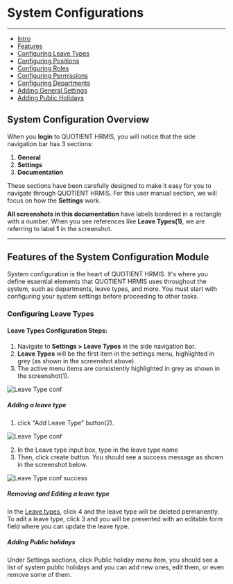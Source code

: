 # System Configurations

---

- [Intro](#setting-intro)
- [Features](#features)
- [Configuring Leave Types](#leave-types)
- [Configuring Positions](#positions)
- [Configuring Roles](#roles)
- [Configuring Permissions](#permissions)
- [Configuring Departments](#departments)
- [Adding General Settings](#general-settings)
- [Adding Public Holidays](#public-holidays)

<a name="setting-intro"></a>

## System Configuration Overview

When you **login** to QUOTIENT HRMIS, you will notice that the side navigation bar has 3 sections:
1. **General**
2. **Settings**
3. **Documentation**

These sections have been carefully designed to make it easy for you to navigate through QUOTIENT HRMIS. For this user manual section, we will focus on how the **Settings** work.

**All screenshots in this documentation** have labels bordered in a rectangle with a number. When you see references like **Leave Types(1)**, we are referring to label **1** in the screenshot.

---

## Features of the System Configuration Module

System configuration is the heart of QUOTIENT HRMIS. It's where you define essential elements that QUOTIENT HRMIS uses throughout the system, such as departments, leave types, and more. You must start with configuring your system settings before proceeding to other tasks.

### Configuring Leave Types

#### Leave Types Configuration Steps:

1. Navigate to **Settings > Leave Types** in the side navigation bar.
2. **Leave Types** will be the first item in the settings menu, highlighted in grey (as shown in the screenshot above).
3. The active menu items are consistently highlighted in grey as shown in the screenshot(1).  
<a name="leave-types"></a>
<img src="{{ asset('/assets/user-manual/leave-type-conf.png') }}" alt="Leave Type conf">  

##### Adding a leave type  
1. click "Add Leave Type" button(2).  

<img src="{{ asset('/assets/user-manual/add-leave-type-conf.png') }}" alt="Leave Type conf">  

2. In the Leave type input box, type in the leave type name  
3. Then, click create button. You should see a success message as shown in the screenshot below.  
<img src="{{ asset('/assets/user-manual/add-leave-type-conf-success.png') }}" alt="Leave Type conf success">  

##### Removing and Editing a leave type
In the [Leave types](#leave-types), click 4 and the leave type will be deleted permanently. To adit a leave type, click 3 and you will be presented with an editable form field where you can update the leave type.

##### Adding Public holidays  
Under Settings sections, click Public holiday menu item, you should see a list of system public holidays and you can add new ones, edit them, or even remove some of them.  



